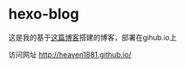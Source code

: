# hexo-blog

这是我的基于[这篇博客](http://www.cylong.com/blog/2016/04/19/hexo-git/)搭建的博客，部署在gihub.io上

访问网址 http://heaven1881.github.io/


